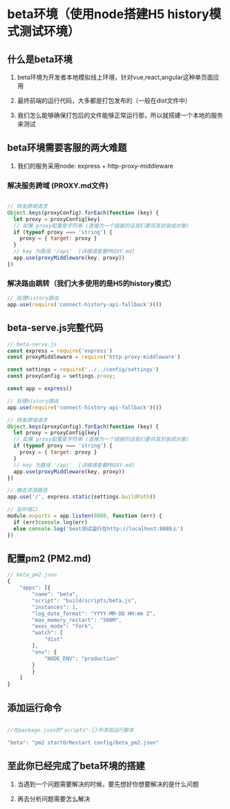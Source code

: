 # beta环境（使用node搭建H5 history模式测试环境）

## 什么是beta环境

1. beta环境为开发者本地模拟线上环境，针对vue,react,angular这种单页面应用

1. 最终前端的运行代码，大多都是打包发布的（一般在dist文件中）

1. 我们怎么能够确保打包后的文件能够正常运行那，所以就搭建一个本地的服务来测试

## beta环境需要客服的两大难题

1. 我们的服务采用node:  express + http-proxy-middleware

### 解决服务跨域 (PROXY.md文件)

```js

// 转发跨域请求
Object.keys(proxyConfig).forEach(function (key) {
  let proxy = proxyConfig[key]
  // 如果 proxy配置是字符串 (直接为一个链接的话我们要将其封装成对象)  
  if (typeof proxy === 'string') {
    proxy = { target: proxy }
  }
  // key 为路径 '/api'  [详细请查看PROXY.md]
  app.use(proxyMiddleware(key, proxy))
})

```

### 解决路由跳转（我们大多使用的是H5的history模式）

```js
// 处理history路由
app.use(require('connect-history-api-fallback')())

```

## beta-serve.js完整代码

```js
// beta-serve.js
const express = require('express')
const proxyMiddleware = require('http-proxy-middleware')

const settings = require('../../config/settings')
const proxyConfig = settings.proxy;

const app = express()

// 处理history路由
app.use(require('connect-history-api-fallback')())

// 转发跨域请求
Object.keys(proxyConfig).forEach(function (key) {
  let proxy = proxyConfig[key]
  // 如果 proxy配置是字符串 (直接为一个链接的话我们要将其封装成对象)  
  if (typeof proxy === 'string') {
    proxy = { target: proxy }
  }
  // key 为路径 '/api'  [详细请查看PROXY.md]
  app.use(proxyMiddleware(key, proxy))
})

// 静态资源路径
app.use('/', express.static(settings.buildPath))

// 监听端口
module.exports = app.listen(8080, function (err) {
  if (err)console.log(err)
  else console.log('beat测试运行在http://localhost:8080上')
})

```

## 配置pm2 (PM2.md)

```js
// beta_pm2.json
{
    "apps": [{
        "name": "beta",
        "script": "build/scripts/beta.js",
        "instances": 1,
        "log_date_format": "YYYY-MM-DD HH:mm Z",
        "max_memory_restart": "500M",
        "exec_mode": "fork",
        "watch": [
            "dist"
        ],
        "env": {
            "NODE_ENV": "production"
        }
        }
    ]
}
```

## 添加运行命令

```js

//在package.json的"scripts":{}中添加运行脚本

"beta": "pm2 startOrRestart config/beta_pm2.json"

```

## 至此你已经完成了beta环境的搭建

1. 当遇到一个问题需要解决的时候，要先想好你想要解决的是什么问题

2. 再去分析问题需要怎么解决